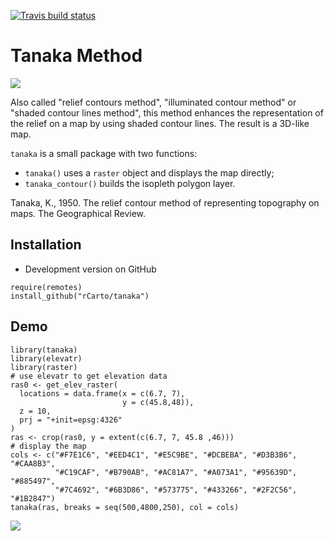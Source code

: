 [![Travis build status](https://travis-ci.org/rCarto/tanaka.svg?branch=master)](https://travis-ci.org/rCarto/tanaka)



# Tanaka Method
![](https://raw.githubusercontent.com/rCarto/tanaka/master/img/tanaka.png)

Also called "relief contours method", "illuminated contour method" or "shaded contour lines method", this method enhances the representation of the relief on a map by using shaded contour lines. The result is a 3D-like map.

`tanaka` is a small package with two functions:

- `tanaka()` uses a `raster` object and displays the map directly;
- `tanaka_contour()` builds the isopleth polygon layer. 

Tanaka, K., 1950. The relief contour method of representing topography on maps. The Geographical Review.


## Installation
* Development version on GitHub
```{r}
require(remotes)
install_github("rCarto/tanaka")
```

## Demo
```{r}
library(tanaka)
library(elevatr)
library(raster)
# use elevatr to get elevation data
ras0 <- get_elev_raster(
  locations = data.frame(x = c(6.7, 7),
                         y = c(45.8,48)),
  z = 10,
  prj = "+init=epsg:4326"
)
ras <- crop(ras0, y = extent(c(6.7, 7, 45.8 ,46)))
# display the map
cols <- c("#F7E1C6", "#EED4C1", "#E5C9BE", "#DCBEBA", "#D3B3B6", "#CAA8B3", 
          "#C19CAF", "#B790AB", "#AC81A7", "#A073A1", "#95639D", "#885497", 
          "#7C4692", "#6B3D86", "#573775", "#433266", "#2F2C56", "#1B2847")
tanaka(ras, breaks = seq(500,4800,250), col = cols)
```
![](https://raw.githubusercontent.com/rCarto/tanaka/master/img/ex.png)

